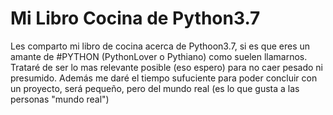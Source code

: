 # Mi Libro Cocina de Python3.7

Les comparto mi libro de cocina acerca de Pythoon3.7, si es que eres un amante de #PYTHON (PythonLover o Pythiano) como suelen llamarnos. 
Trataré de ser lo mas relevante posible (eso espero) para no caer pesado ni presumido. Además me daré el tiempo sufuciente para poder concluir con un proyecto, será pequeño, pero del mundo real (es lo que gusta a las personas "mundo real") 
